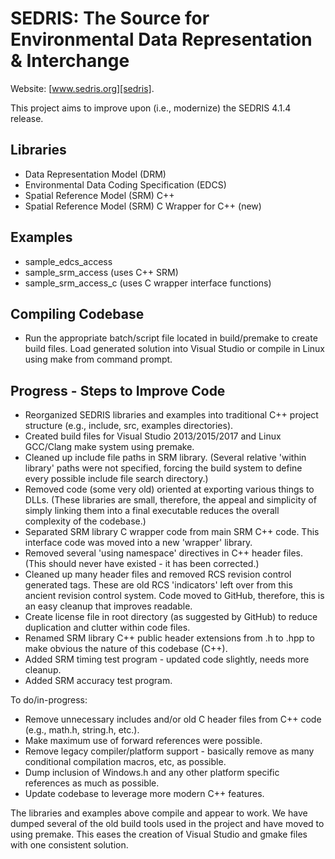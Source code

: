 
SEDRIS: The Source for Environmental Data Representation & Interchange
======================================================================

Website: [www.sedris.org][sedris].

This project aims to improve upon (i.e., modernize) the SEDRIS 4.1.4 release.

Libraries
---------

* Data Representation Model (DRM)
* Environmental Data Coding Specification (EDCS)
* Spatial Reference Model (SRM) C++
* Spatial Reference Model (SRM) C Wrapper for C++ (new)

Examples
--------

* sample_edcs_access
* sample_srm_access (uses C++ SRM)
* sample_srm_access_c (uses C wrapper interface functions)

Compiling Codebase
------------------

* Run the appropriate batch/script file located in build/premake to create build files.  Load generated solution into Visual Studio or compile in Linux using make from command prompt. 

Progress - Steps to Improve Code
--------------------------------

* Reorganized SEDRIS libraries and examples into traditional C++ project structure (e.g., include, src, examples directories).
* Created build files for Visual Studio 2013/2015/2017 and Linux GCC/Clang make system using premake.
* Cleaned up include file paths in SRM library. (Several relative 'within library' paths were not specified, forcing the build system to define every possible include file search directory.)
* Removed code (some very old) oriented at exporting various things to DLLs. (These libraries are small, therefore, the appeal and simplicity of simply linking them into a final executable reduces the overall complexity of the codebase.)
* Separated SRM library C wrapper code from main SRM C++ code.  This interface code was moved into a new 'wrapper' library.
* Removed several 'using namespace' directives in C++ header files. (This should never have existed - it has been corrected.)
* Cleaned up many header files and removed RCS revision control generated tags.  These are old RCS 'indicators' left over from this ancient revision control system.  Code moved to GitHub, therefore, this is an easy cleanup that improves readable.
* Create license file in root directory (as suggested by GitHub) to reduce duplication and clutter within code files.
* Renamed SRM library C++ public header extensions from .h to .hpp to make obvious the nature of this codebase (C++).
* Added SRM timing test program - updated code slightly, needs more cleanup.
* Added SRM accuracy test program.

To do/in-progress:

* Remove unnecessary includes and/or old C header files from C++ code (e.g., math.h, string.h, etc.).
* Make maximum use of forward references were possible.
* Remove legacy compiler/platform support - basically remove as many conditional compilation macros, etc, as possible.
* Dump inclusion of Windows.h and any other platform specific references as much as possible.
* Update codebase to leverage more modern C++ features.

The libraries and examples above compile and appear to work.  We have dumped several of the old build tools used in the project and have moved to using premake.  This eases the creation of Visual Studio and gmake files with one consistent solution.

[sedris]: http://www.sedris.org
